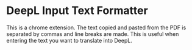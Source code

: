 # DeepL Input Text Formatter
This is a chrome extension. The text copied and pasted from the PDF is separated by commas and line breaks are made. This is useful when entering the text you want to translate into DeepL.
